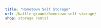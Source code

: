 ```yaml
---
title: "Hometown Self Storage"
url: /battle-ground/hometown-self-storage/
shop: storage rental
---
```

